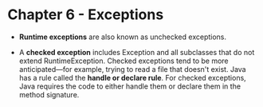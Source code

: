 # Chapter 6 - Exceptions

* **Runtime exceptions** are also known as unchecked exceptions.

* A **checked exception** includes Exception and all subclasses that do not extend RuntimeException. Checked exceptions tend to be more anticipated—for example, trying to read a file that doesn't exist. Java has a rule called the **handle or declare rule**. For checked exceptions, Java requires the code to either handle them or declare them in the method signature.
